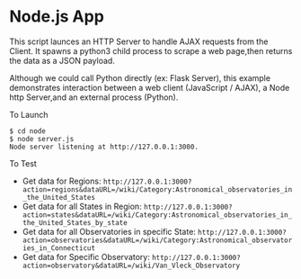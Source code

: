 # Node.js App

This script launces an HTTP Server to handle AJAX requests from the Client. It spawns a python3 child process to scrape a web page,then returns the data as a JSON payload.

Although we could call Python directly (ex: Flask Server), this example demonstrates interaction between a web client (JavaScript / AJAX), a Node http Server,and an external process (Python).


To Launch
```
$ cd node
$ node server.js
Node server listening at http://127.0.0.1:3000.
```
 
 
To Test
 * Get data for Regions: `http://127.0.0.1:3000?action=regions&dataURL=/wiki/Category:Astronomical_observatories_in_the_United_States`
 * Get data for all States in Region: `http://127.0.0.1:3000?action=states&dataURL=/wiki/Category:Astronomical_observatories_in_the_United_States_by_state`
 * Get data for all Observatories in specific State: `http://127.0.0.1:3000?action=observatories&dataURL=/wiki/Category:Astronomical_observatories_in_Connecticut`
 * Get data for Specific Observatory: `http://127.0.0.1:3000?action=observatory&dataURL=/wiki/Van_Vleck_Observatory`
